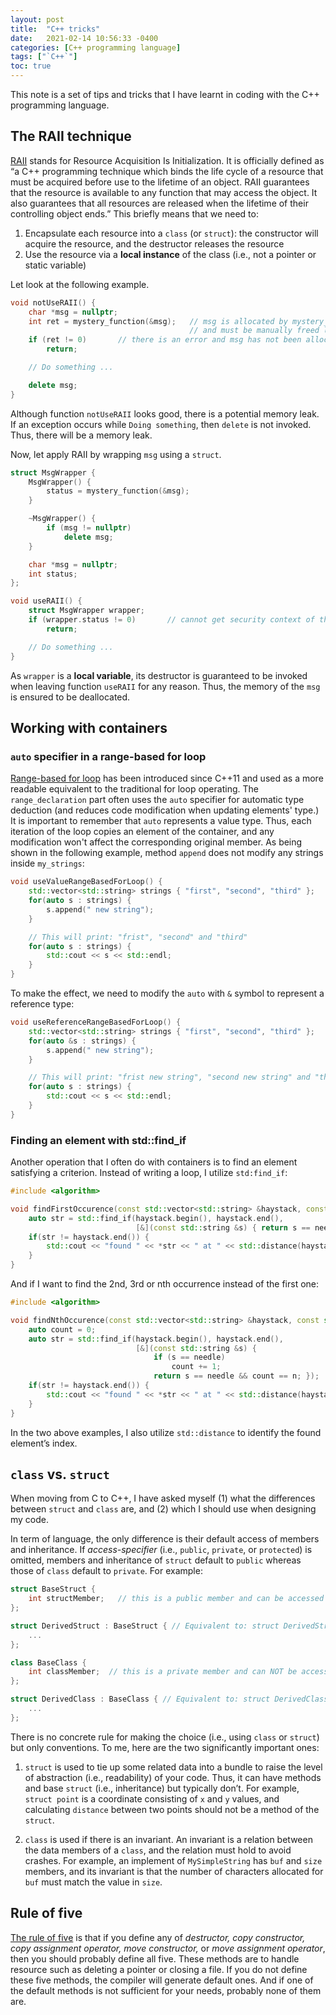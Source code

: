 ```yaml
---
layout: post
title:  "C++ tricks"
date:   2021-02-14 10:56:33 -0400
categories: [C++ programming language]
tags: ["`C++`"]
toc: true
---
```


This note is a set of tips and tricks that I have learnt in coding with the C++ programming language.

## The RAII technique

[RAII]( https://en.cppreference.com/w/cpp/language/raii) stands for Resource Acquisition Is Initialization. It is officially defined as “a C++ programming technique which binds the life cycle of a resource that must be acquired before use to the lifetime of an object. RAII guarantees that the resource is available to any function that may access the object. It also guarantees that all resources are released when the lifetime of their controlling object ends.” This briefly means that we need to:

1.	Encapsulate each resource into a `class` (or `struct`): the constructor will acquire the resource, and the destructor releases the resource
1.	Use the resource via a **local instance** of the class (i.e., not a pointer or static variable)

Let look at the following example.

```C++
void notUseRAII() {
    char *msg = nullptr;
    int ret = mystery_function(&msg);   // msg is allocated by mystery_function (when success)
                                        // and must be manually freed latter
    if (ret != 0)       // there is an error and msg has not been allocated.
        return;

    // Do something ...

    delete msg;
}
```

Although function `notUseRAII` looks good, there is a potential memory leak. If an exception occurs while `Doing something`, then `delete` is not invoked. Thus, there will be a memory leak.

Now, let apply RAII by wrapping `msg` using a `struct`.

```C++
struct MsgWrapper {
    MsgWrapper() {
        status = mystery_function(&msg);
    }

    ~MsgWrapper() {
        if (msg != nullptr)
            delete msg;
    }

    char *msg = nullptr;
    int status;
};

void useRAII() {
    struct MsgWrapper wrapper;
    if (wrapper.status != 0)       // cannot get security context of the process
        return;

    // Do something ...
}
```

As `wrapper` is a **local variable**, its destructor is guaranteed to be invoked when leaving function `useRAII` for any reason. Thus, the memory of the `msg` is ensured to be deallocated.

## Working with containers

### `auto` specifier in a range-based for loop

[Range-based for loop](https://en.cppreference.com/w/cpp/language/range-for) has been introduced since C++11 and used as a more readable equivalent to the traditional for loop operating. The `range_declaration` part often uses the `auto` specifier for automatic type deduction (and  reduces code modification when updating elements' type.) It is important to remember that `auto` represents a value type. Thus, each iteration of the loop copies an element of the container, and any modification won't affect the corresponding original member. As being shown in the following example, method `append` does not modify any strings inside `my_strings`:

```C++
void useValueRangeBasedForLoop() {
    std::vector<std::string> strings { "first", "second", "third" };
    for(auto s : strings) {
        s.append(" new string");
    }

    // This will print: "frist", "second" and "third"
    for(auto s : strings) {
        std::cout << s << std::endl;
    }
}
```

To make the effect, we need to modify the `auto` with `&` symbol to represent a reference type:

```C++
void useReferenceRangeBasedForLoop() {
    std::vector<std::string> strings { "first", "second", "third" };
    for(auto &s : strings) {
        s.append(" new string");
    }

    // This will print: "frist new string", "second new string" and "third new string"
    for(auto s : strings) {
        std::cout << s << std::endl;
    }
}
```

### Finding an element with std::find_if

Another operation that I often do with containers is to find an element satisfying a criterion. Instead of writing a loop, I utilize `std:find_if`:

```C++
#include <algorithm>

void findFirstOccurence(const std::vector<std::string> &haystack, const std::string &needle) {
    auto str = std::find_if(haystack.begin(), haystack.end(),
                            [&](const std::string &s) { return s == needle; });
    if(str != haystack.end()) {
        std::cout << "found " << *str << " at " << std::distance(haystack.begin(), str) << std::endl;
    }
}
```

And if I want to find the 2nd, 3rd or nth occurrence instead of the first one:

```C++
#include <algorithm>

void findNthOccurence(const std::vector<std::string> &haystack, const std::string &needle, const int &n) {
	auto count = 0;
    auto str = std::find_if(haystack.begin(), haystack.end(),
                            [&](const std::string &s) {
                                if (s == needle)
                                    count += 1;
                                return s == needle && count == n; });
    if(str != haystack.end()) {
        std::cout << "found " << *str << " at " << std::distance(haystack.begin(), str) << std::endl;
    }
}
```

In the two above examples, I also utilize `std::distance` to identify the found element’s index.

## `class` vs. `struct`

When moving from C to C++, I have asked myself (1) what the differences between `struct` and `class` are, and (2) which I should use when designing my code.

In term of language, the only difference is their default access of members and inheritance. If *access-specifier* (i.e., `public`, `private`, or `protected`) is omitted, members and inheritance of `struct` default to `public` whereas those of `class` default to `private`.  For example:

```C++
struct BaseStruct {
    int structMember;   // this is a public member and can be accessed directly via an instance of BaseStruct
};

struct DerivedStruct : BaseStruct { // Equivalent to: struct DerivedStruct : public BaseStruct
    ...
};

class BaseClass {
    int classMember;  // this is a private member and can NOT be accessed via an instance of BaseClass
};

struct DerivedClass : BaseClass { // Equivalent to: struct DerivedClass : private BaseClass
    ...
};
```

There is no concrete rule for making the choice (i.e., using `class` or `struct`) but only conventions. To me, here are the two significantly important ones:

1. `struct` is used to tie up some related data into a bundle to raise the level of abstraction (i.e., readability) of your code. Thus, it can have methods and base `struct` (i.e., inheritance) but typically don’t. For example, `struct point` is a coordinate consisting of `x` and `y` values, and calculating `distance` between two points should not be a method of the `struct`.

2. `class` is used if there is an invariant. An invariant is a relation between the data members of a `class`, and the relation must hold to avoid crashes. For example, an implement of `MySimpleString` has `buf` and `size` members, and its invariant is that the number of characters allocated for `buf` must match the value in `size`.

## Rule of five

[The rule of five](https://en.wikipedia.org/wiki/Rule_of_three_(C%2B%2B_programming)) is that if you define any of *destructor, copy constructor, copy assignment operator, move constructor,* or *move assignment operator*, then you should probably define all five. These methods are to handle resource such as deleting a pointer or closing a file. If you do not define these five methods, the compiler will generate default ones. And if one of the default methods is not sufficient for your needs, probably none of them are.